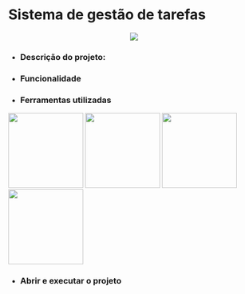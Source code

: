 # Sistema de gestão de tarefas
<div align ='center'>
  <img src='https://www.pedroeduardo.com.br/img-github/sistema-gerenciador-tarefa.PNG'/>
</div>

* ### Descrição do projeto:
* ### Funcionalidade 
* ### Ferramentas utilizadas

<div>
      <img style=" width:150px" src="https://cdn.jsdelivr.net/gh/devicons/devicon/icons/heroku/heroku-plain-wordmark.svg" />
      <img style=" width:150px"src="https://cdn.jsdelivr.net/gh/devicons/devicon/icons/postgresql/postgresql-original-wordmark.svg" />
      <img style=" width:150px" src ='https://www.pedroeduardo.com.br/img-github/jpa.png'/>
      <img style=" width:150px" src ='https://www.pedroeduardo.com.br/img-github/jsf.png'/>
</div>

* ### Abrir e executar o projeto

